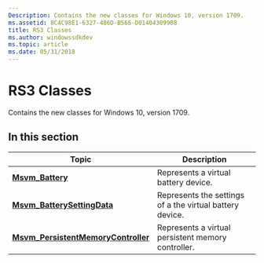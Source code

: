 ```yaml
---
Description: Contains the new classes for Windows 10, version 1709.
ms.assetid: 8C4C98E1-6327-486D-B566-D01404309908
title: RS3 Classes
ms.author: windowssdkdev
ms.topic: article
ms.date: 05/31/2018
---
```


# RS3 Classes

Contains the new classes for Windows 10, version 1709.

## In this section



| Topic                                                                                  | Description                                                         |
|----------------------------------------------------------------------------------------|---------------------------------------------------------------------|
| [**Msvm\_Battery**](msvm-battery.md)<br/>                                       | Represents a virtual battery device.<br/>                     |
| [**Msvm\_BatterySettingData**](msvm-batterysettingdata.md)<br/>                 | Represents the settings of a the virtual battery device.<br/> |
| [**Msvm\_PersistentMemoryController**](msvm-persistentmemorycontroller.md)<br/> | Represents a virtual persistent memory controller.<br/>       |



 

 

 




